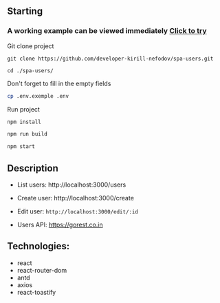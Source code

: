 ## Starting

### A working example can be viewed immediately [Click to try](https://developer-kirill-nefodov.github.io/spa-users/)

Git clone project
```
git clone https://github.com/developer-kirill-nefodov/spa-users.git

cd ./spa-users/
```

Don't forget to fill in the empty fields
```sh
cp .env.exemple .env
```

Run project
```sh
npm install

npm run build

npm start
```

## Description
* List users: http://localhost:3000/users
* Create user: http://localhost:3000/create
* Edit user: `http://localhost:3000/edit/:id`


* Users API: https://gorest.co.in

## Technologies:
* react
* react-router-dom
* antd
* axios
* react-toastify
